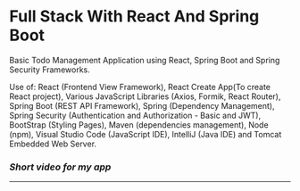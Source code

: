 # **Full Stack With React And Spring Boot**
Basic Todo Management Application using React, Spring Boot and Spring Security Frameworks.

Use of:
React (Frontend View Framework), React Create App(To create React project),
Various JavaScript Libraries (Axios, Formik, React Router), Spring Boot (REST API Framework),
Spring (Dependency Management), Spring Security (Authentication and Authorization - Basic and JWT),
BootStrap (Styling Pages), Maven (dependencies management),
Node (npm), Visual Studio Code (JavaScript IDE), IntelliJ (Java IDE) and Tomcat Embedded Web Server.

### **_Short video for my app_**
---

